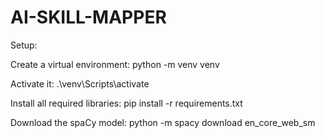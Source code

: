 # AI-SKILL-MAPPER
 Setup:

Create a virtual environment: python -m venv venv

Activate it: .\venv\Scripts\activate

Install all required libraries: pip install -r requirements.txt

Download the spaCy model: python -m spacy download en_core_web_sm
